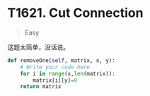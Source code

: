# T1621. Cut Connection

> Easy 

这题太简单，没话说。

```Python
def removeOne(self, matrix, x, y):
    # Write your code here
    for i in range(x,len(matrix)):
        matrix[i][y]=0
    return matrix
```

